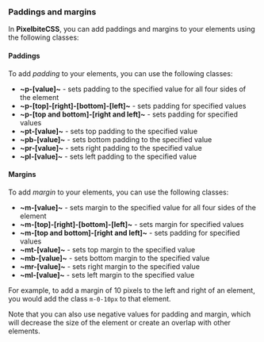 ### Paddings and margins
In **PixelbiteCSS**, you can add paddings and margins to your elements using the following classes:

#### Paddings
To add _padding_ to your elements, you can use the following classes:

- **~p-[value]~** - sets padding to the specified value for all four sides of the element
- **~p-[top]-[right]-[bottom]-[left]~** - sets padding for specified values
- **~p-[top and bottom]-[right and left]~** - sets padding for specified values
- **~pt-[value]~** - sets top padding to the specified value
- **~pb-[value]~** - sets bottom padding to the specified value
- **~pr-[value]~** - sets right padding to the specified value
- **~pl-[value]~** - sets left padding to the specified value

#### Margins
To add _margin_ to your elements, you can use the following classes:

- **~m-[value]~** - sets margin to the specified value for all four sides of the element
- **~m-[top]-[right]-[bottom]-[left]~** - sets margin for specified values
- **~m-[top and bottom]-[right and left]~** - sets padding for specified values
- **~mt-[value]~** - sets top margin to the specified value
- **~mb-[value]~** - sets bottom margin to the specified value
- **~mr-[value]~** - sets right margin to the specified value
- **~ml-[value]~** - sets left margin to the specified value

For example, to add a margin of 10 pixels to the left and right of an element, you would add the class `m-0-10px` to that element.

Note that you can also use negative values for padding and margin, which will decrease the size of the element or create an overlap with other elements.